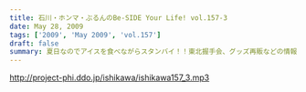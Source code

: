 ```yaml
---
title: 石川・ホンマ・ぶるんのBe-SIDE Your Life! vol.157-3
date: May 28, 2009
tags: ['2009', 'May 2009', 'vol.157']
draft: false
summary: 夏日なのでアイスを食べながらスタンバイ！！東北握手会、グッズ再販などの情報も常時チェックしていてほしい！NAMAE
---
```


http://project-phi.ddo.jp/ishikawa/ishikawa157_3.mp3
